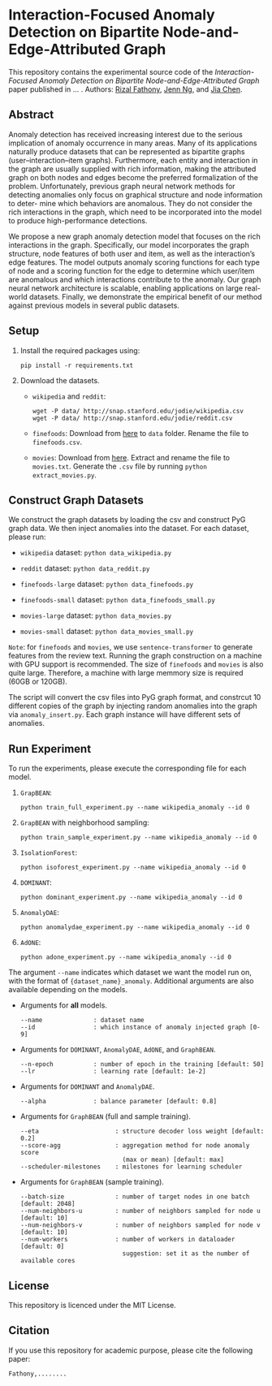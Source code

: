 # Interaction-Focused Anomaly Detection on Bipartite Node-and-Edge-Attributed Graph

This repository contains the experimental source code of the *Interaction-Focused Anomaly Detection on Bipartite Node-and-Edge-Attributed Graph* paper published in ... . 
Authors: [Rizal Fathony](mailto:rizal.fathony@grab.com), [Jenn Ng](mailto:jenn.ng@grab.com), and [Jia Chen](mailto:jia.chen@grab.com).

## Abstract

Anomaly detection has received increasing interest due to the serious implication of anomaly occurrence in many areas. Many of its applications naturally produce datasets that can be represented as bipartite graphs (user–interaction–item graphs). Furthermore, each entity and interaction in the graph are usually supplied with rich information, making the attributed graph on both nodes and edges become the preferred formalization of the problem. Unfortunately, previous graph neural network methods for detecting anomalies only focus on graphical structure and node information to deter- mine which behaviors are anomalous. They do not consider the rich interactions in the graph, which need to be incorporated into the model to produce high-performance detections.

We propose a new graph anomaly detection model that focuses on the rich interactions in the graph. Specifically, our model incorporates the graph structure, node features of both user and item, as well as the interaction’s edge features. The model outputs anomaly scoring functions for each type of node and a scoring function for the edge to determine which user/item are anomalous and which interactions contribute to the anomaly. Our graph neural network architecture is scalable, enabling applications on large real-world datasets. Finally, we demonstrate the empirical benefit of our method against previous models in several public datasets.

## Setup

1. Install the required packages using:
    ```
    pip install -r requirements.txt
    ```
2. Download the datasets.

    - `wikipedia` and `reddit`:
        ```
        wget -P data/ http://snap.stanford.edu/jodie/wikipedia.csv
        wget -P data/ http://snap.stanford.edu/jodie/reddit.csv
        ```

    - `finefoods`:  Download from [here](https://www.kaggle.com/datasets/snap/amazon-fine-food-reviews?select=Reviews.csv) to `data` folder. Rename the file to `finefoods.csv`.

    - `movies`:  Download from [here](https://snap.stanford.edu/data/web-Movies.html). Extract and rename the file to `movies.txt`. Generate the `.csv` file by running `python extract_movies.py`.


## Construct Graph Datasets

We construct the graph datasets by loading the csv and construct PyG graph data. We then inject anomalies into the dataset. For each dataset, please run:
- `wikipedia` dataset: `python data_wikipedia.py`
- `reddit` dataset: `python data_reddit.py`

- `finefoods-large` dataset: `python data_finefoods.py`
- `finefoods-small` dataset: `python data_finefoods_small.py`
- `movies-large` dataset: `python data_movies.py`
- `movies-small` dataset: `python data_movies_small.py`

`Note`: for `finefoods` and `movies`, we use `sentence-transformer` to generate features from the review text. Running the graph construction on a machine with GPU support is recommended. The size of `finefoods` and `movies` is also quite large. Therefore, a machine with large memmory size is required (60GB or 120GB). 

The script will convert the csv files into PyG graph format, and constrcut 10 different copies of the graph by injecting random anomalies into the graph via `anomaly_insert.py`. Each graph instance will have different sets of anomalies. 

## Run Experiment

To run the experiments, please execute the corresponding file for each model. 

1. `GrapBEAN`: 
    ```
    python train_full_experiment.py --name wikipedia_anomaly --id 0
    ```

1. `GrapBEAN` with neighborhood sampling: 
    ```
    python train_sample_experiment.py --name wikipedia_anomaly --id 0
    ```

1. `IsolationForest`: 
    ```
    python isoforest_experiment.py --name wikipedia_anomaly --id 0
    ```

1. `DOMINANT`: 
    ```
    python dominant_experiment.py --name wikipedia_anomaly --id 0
    ```

1. `AnomalyDAE`: 
    ```
    python anomalydae_experiment.py --name wikipedia_anomaly --id 0
    ```

1. `AdONE`: 
    ```
    python adone_experiment.py --name wikipedia_anomaly --id 0
    ```

The argument `--name` indicates which dataset we want the model run on, with the format of `{dataset_name}_anomaly`. Additional arguments are also available depending on the models.

- Arguments for **all** models.
    ```
    --name              : dataset name
    --id                : which instance of anomaly injected graph [0-9]
    ```
- Arguments for `DOMINANT`, `AnomalyDAE`, `AdONE`, and `GraphBEAN`.
    ```
    --n-epoch           : number of epoch in the training [default: 50]
    --lr                : learning rate [default: 1e-2]
    ```
- Arguments for `DOMINANT` and `AnomalyDAE`.
    ```
    --alpha             : balance parameter [default: 0.8]
    ```
- Arguments for `GraphBEAN` (full and sample training).
    ```
    --eta                     : structure decoder loss weight [default: 0.2]
    --score-agg               : aggregation method for node anomaly score
                                (max or mean) [default: max]      
    --scheduler-milestones    : milestones for learning scheduler             
    ```
- Arguments for `GraphBEAN` (sample training).
    ```
    --batch-size              : number of target nodes in one batch [default: 2048]
    --num-neighbors-u         : number of neighbors sampled for node u [default: 10]
    --num-neighbors-v         : number of neighbors sampled for node v [default: 10]
    --num-workers             : number of workers in dataloader [default: 0]       
                                suggestion: set it as the number of available cores  
    ```

## License

This repository is licenced under the MIT License.

## Citation

If you use this repository for academic purpose, please cite the following paper:

```
Fathony,........
```